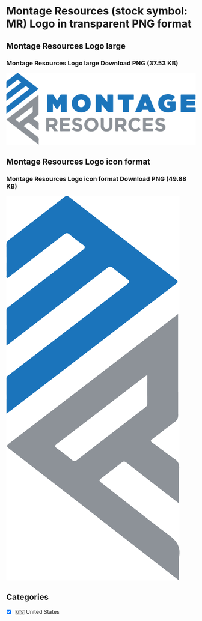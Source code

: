 # Montage Resources (stock symbol: MR) Logo in transparent PNG format

## Montage Resources Logo large

### Montage Resources Logo large Download PNG (37.53 KB)

![Montage Resources Logo large Download PNG (37.53 KB)](/img/orig/MR_BIG-c45ed56b.png)

## Montage Resources Logo icon format

### Montage Resources Logo icon format Download PNG (49.88 KB)

![Montage Resources Logo icon format Download PNG (49.88 KB)](/img/orig/MR-b22e433f.png)



## Categories
- [x] 🇺🇸 United States
